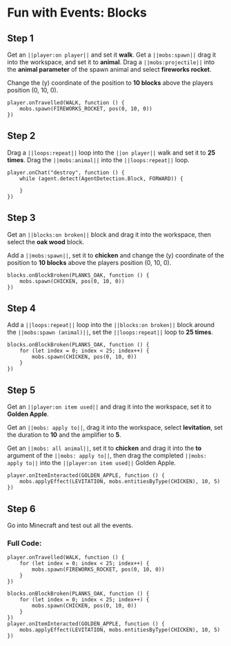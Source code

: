 
# Fun with Events: Blocks

## Step 1
Get an ``||player:on player||`` and set it **walk**. Get a ``||mobs:spawn||`` drag it into the workspace, and set it to **animal**. Drag a ``||mobs:projectile||`` into the **animal parameter** of the spawn animal and select **fireworks rocket**.

Change the (y) coordinate of the position to **10 blocks** above the players position (0, 10, 0).

```blocks
player.onTravelled(WALK, function () { 
    mobs.spawn(FIREWORKS_ROCKET, pos(0, 10, 0)) 
}) 
```

## Step 2
Drag a ``||loops:repeat||`` loop into the ``||on player||`` walk and set it to **25 times**. Drag the ``||mobs:animal||`` into the ``||loops:repeat||`` loop.

```blocks
player.onChat("destroy", function () {
    while (agent.detect(AgentDetection.Block, FORWARD)) {
    	
    }
})
```

## Step 3
Get an ``||blocks:on broken||`` block and drag it into the workspace, then select the **oak wood** block.

Add a ``||mobs:spawn||``, set it to **chicken** and change the (y) coordinate of the position to **10 blocks** above the players position (0, 10, 0).

```blocks
blocks.onBlockBroken(PLANKS_OAK, function () { 
    mobs.spawn(CHICKEN, pos(0, 10, 0)) 
}) 
```

## Step 4
Add a ``||loops:repeat||`` loop into the ``||blocks:on broken||`` block around the ``||mobs:spawn (animal)||``, set the ``||loops:repeat||`` loop to **25 times**.

```blocks
blocks.onBlockBroken(PLANKS_OAK, function () { 
    for (let index = 0; index < 25; index++) { 
        mobs.spawn(CHICKEN, pos(0, 10, 0)) 
    } 
}) 
```

## Step 5

Get an ``||player:on item used||`` and drag it into the workspace, set it to **Golden Apple**.

Get an ``||mobs: apply to||``, drag it into the workspace, select **levitation**, set the duration to **10** and the amplifier to **5**.

Get an ``||mobs: all animal||``, set it to **chicken** and drag it into the **to** argument of the ``||mobs: apply to||``, then drag the completed ``||mobs: apply to||`` into the ``||player:on item used||`` Golden Apple.  

```blocks
player.onItemInteracted(GOLDEN_APPLE, function () { 
    mobs.applyEffect(LEVITATION, mobs.entitiesByType(CHICKEN), 10, 5) 
}) 
```
## Step 6
Go into Minecraft and test out all the events.

### Full Code: 

```blocks
player.onTravelled(WALK, function () { 
    for (let index = 0; index < 25; index++) { 
        mobs.spawn(FIREWORKS_ROCKET, pos(0, 10, 0)) 
    } 
}) 
 
blocks.onBlockBroken(PLANKS_OAK, function () { 
    for (let index = 0; index < 25; index++) { 
        mobs.spawn(CHICKEN, pos(0, 10, 0)) 
    } 
}) 
player.onItemInteracted(GOLDEN_APPLE, function () { 
    mobs.applyEffect(LEVITATION, mobs.entitiesByType(CHICKEN), 10, 5) 
}) 
```

